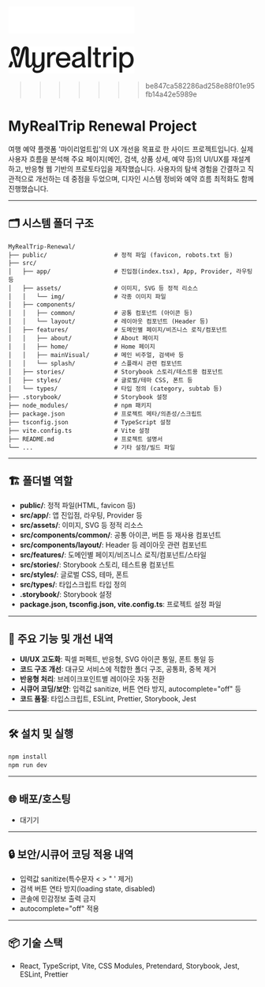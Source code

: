 ![CI](src/assets/img/CIWType.svg)   
=======
![CI](src/assets/img/CI.svg)   
>>>>>>> be847ca582286ad258e88f01e95fb14a42e5989e
# MyRealTrip Renewal Project

여행 예약 플랫폼 '마이리얼트립'의 UX 개선을 목표로 한 사이드 프로젝트입니다. 실제 사용자 흐름을 분석해 주요 페이지(메인, 검색, 상품 상세, 예약 등)의 UI/UX를 재설계하고, 반응형 웹 기반의 프로토타입을 제작했습니다. 사용자의 탐색 경험을 간결하고 직관적으로 개선하는 데 중점을 두었으며, 디자인 시스템 정비와 예약 흐름 최적화도 함께 진행했습니다.

---

## 🗂️ 시스템 폴더 구조

```
MyRealTrip-Renewal/
├── public/                   # 정적 파일 (favicon, robots.txt 등)
├── src/
│   ├── app/                  # 진입점(index.tsx), App, Provider, 라우팅 등
│   ├── assets/               # 이미지, SVG 등 정적 리소스
│   │   └── img/              # 각종 이미지 파일
│   ├── components/
│   │   ├── common/           # 공통 컴포넌트 (아이콘 등)
│   │   └── layout/           # 레이아웃 컴포넌트 (Header 등)
│   ├── features/             # 도메인별 페이지/비즈니스 로직/컴포넌트
│   │   ├── about/            # About 페이지
│   │   ├── home/             # Home 페이지
│   │   ├── mainVisual/       # 메인 비주얼, 검색바 등
│   │   └── splash/           # 스플래시 관련 컴포넌트
│   ├── stories/              # Storybook 스토리/테스트용 컴포넌트
│   ├── styles/               # 글로벌/테마 CSS, 폰트 등
│   └── types/                # 타입 정의 (category, subtab 등)
├── .storybook/               # Storybook 설정
├── node_modules/             # npm 패키지
├── package.json              # 프로젝트 메타/의존성/스크립트
├── tsconfig.json             # TypeScript 설정
├── vite.config.ts            # Vite 설정
├── README.md                 # 프로젝트 설명서
└── ...                       # 기타 설정/빌드 파일
```

---

## 🏗️ 폴더별 역할

- **public/**: 정적 파일(HTML, favicon 등)
- **src/app/**: 앱 진입점, 라우팅, Provider 등
- **src/assets/**: 이미지, SVG 등 정적 리소스
- **src/components/common/**: 공통 아이콘, 버튼 등 재사용 컴포넌트
- **src/components/layout/**: Header 등 레이아웃 관련 컴포넌트
- **src/features/**: 도메인별 페이지/비즈니스 로직/컴포넌트/스타일
- **src/stories/**: Storybook 스토리, 테스트용 컴포넌트
- **src/styles/**: 글로벌 CSS, 테마, 폰트
- **src/types/**: 타입스크립트 타입 정의
- **.storybook/**: Storybook 설정
- **package.json, tsconfig.json, vite.config.ts**: 프로젝트 설정 파일

---

## 🚀 주요 기능 및 개선 내역

- **UI/UX 고도화**: 픽셀 퍼펙트, 반응형, SVG 아이콘 통일, 폰트 통일 등
- **코드 구조 개선**: 대규모 서비스에 적합한 폴더 구조, 공통화, 중복 제거
- **반응형 처리**: 브레이크포인트별 레이아웃 자동 전환
- **시큐어 코딩/보안**: 입력값 sanitize, 버튼 연타 방지, autocomplete="off" 등
- **코드 품질**: 타입스크립트, ESLint, Prettier, Storybook, Jest

---

## 🛠️ 설치 및 실행

```bash
npm install
npm run dev
```

---

## 🌐 배포/호스팅

- 대기기

---

## 🔒 보안/시큐어 코딩 적용 내역

- 입력값 sanitize(특수문자 < > " ' 제거)
- 검색 버튼 연타 방지(loading state, disabled)
- 콘솔에 민감정보 출력 금지
- autocomplete="off" 적용

---

## 📦 기술 스택

- React, TypeScript, Vite, CSS Modules, Pretendard, Storybook, Jest, ESLint, Prettier


